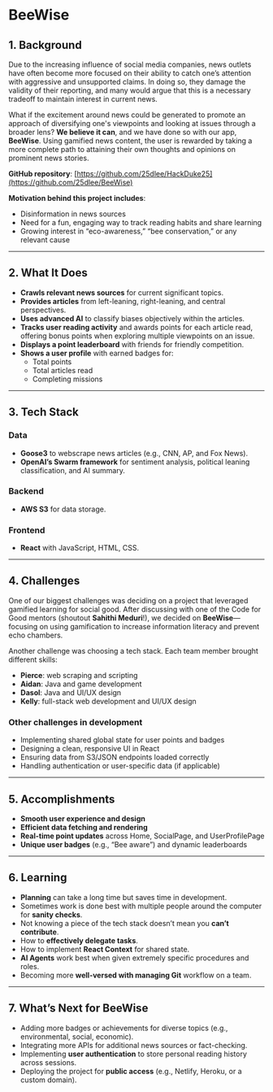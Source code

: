 # BeeWise

## 1. Background
Due to the increasing influence of social media companies, news outlets have often become more focused on their ability to catch one’s attention with aggressive and unsupported claims. In doing so, they damage the validity of their reporting, and many would argue that this is a necessary tradeoff to maintain interest in current news.

What if the excitement around news could be generated to promote an approach of diversifying one's viewpoints and looking at issues through a broader lens? **We believe it can**, and we have done so with our app, **BeeWise**. Using gamified news content, the user is rewarded by taking a more complete path to attaining their own thoughts and opinions on prominent news stories.

**GitHub repository**: [https://github.com/25dlee/HackDuke25](https://github.com/25dlee/BeeWise)

**Motivation behind this project includes**:
- Disinformation in news sources
- Need for a fun, engaging way to track reading habits and share learning
- Growing interest in “eco-awareness,” “bee conservation,” or any relevant cause

---

## 2. What It Does
- **Crawls relevant news sources** for current significant topics.
- **Provides articles** from left-leaning, right-leaning, and central perspectives.
- **Uses advanced AI** to classify biases objectively within the articles.
- **Tracks user reading activity** and awards points for each article read, offering bonus points when exploring multiple viewpoints on an issue.
- **Displays a point leaderboard** with friends for friendly competition.
- **Shows a user profile** with earned badges for:
  - Total points
  - Total articles read
  - Completing missions

---

## 3. Tech Stack

### Data
- **Goose3** to webscrape news articles (e.g., CNN, AP, and Fox News).
- **OpenAI’s Swarm framework** for sentiment analysis, political leaning classification, and AI summary.

### Backend
- **AWS S3** for data storage.

### Frontend
- **React** with JavaScript, HTML, CSS.

---

## 4. Challenges
One of our biggest challenges was deciding on a project that leveraged gamified learning for social good. After discussing with one of the Code for Good mentors (shoutout **Sahithi Meduri**!), we decided on **BeeWise**—focusing on using gamification to increase information literacy and prevent echo chambers.

Another challenge was choosing a tech stack. Each team member brought different skills:
- **Pierce**: web scraping and scripting
- **Aidan**: Java and game development
- **Dasol**: Java and UI/UX design
- **Kelly**: full-stack web development and UI/UX design

### Other challenges in development
- Implementing shared global state for user points and badges  
- Designing a clean, responsive UI in React  
- Ensuring data from S3/JSON endpoints loaded correctly  
- Handling authentication or user-specific data (if applicable)

---

## 5. Accomplishments
- **Smooth user experience and design**
- **Efficient data fetching and rendering**
- **Real-time point updates** across Home, SocialPage, and UserProfilePage
- **Unique user badges** (e.g., “Bee aware”) and dynamic leaderboards

---

## 6. Learning
- **Planning** can take a long time but saves time in development.
- Sometimes work is done best with multiple people around the computer for **sanity checks**.
- Not knowing a piece of the tech stack doesn’t mean you **can’t contribute**.
- How to **effectively delegate tasks**.
- How to implement **React Context** for shared state.
- **AI Agents** work best when given extremely specific procedures and roles.
- Becoming more **well-versed with managing Git** workflow on a team.

---

## 7. What’s Next for BeeWise
- Adding more badges or achievements for diverse topics (e.g., environmental, social, economic).
- Integrating more APIs for additional news sources or fact-checking.
- Implementing **user authentication** to store personal reading history across sessions.
- Deploying the project for **public access** (e.g., Netlify, Heroku, or a custom domain).
